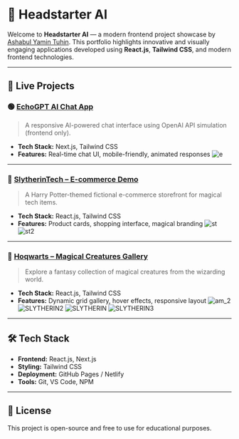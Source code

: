 # 🧠 Headstarter AI

Welcome to **Headstarter AI** — a modern frontend project showcase by [Ashabul Yamin Tuhin](https://yamin-401533.github.io/AshabulYamin/). This portfolio highlights innovative and visually engaging applications developed using **React.js**, **Tailwind CSS**, and modern frontend technologies.

---

## 🚀 Live Projects

### 🟢 [EchoGPT AI Chat App](https://echogptai.netlify.app/)
> A responsive AI-powered chat interface using OpenAI API simulation (frontend only).
- **Tech Stack:** Next.js, Tailwind CSS
- **Features:** Real-time chat UI, mobile-friendly, animated responses
![e](https://github.com/user-attachments/assets/64226f76-c27b-45d6-9c72-344fcc42e451)

---

### 🛒 [SlytherinTech – E-commerce Demo](https://yamin-401533.github.io/slytherinTech/)
> A Harry Potter-themed fictional e-commerce storefront for magical tech items.
- **Tech Stack:** React.js, Tailwind CSS
- **Features:** Product cards, shopping interface, magical branding
![st](https://github.com/user-attachments/assets/7157b29b-d37b-4719-aad1-665c772f4b0a)
![st2](https://github.com/user-attachments/assets/aa711166-24ba-4763-b10d-c91a8e3fe767)



---

### 🐉 [Hoqwarts – Magical Creatures Gallery](https://hoqwarts.netlify.app/)
> Explore a fantasy collection of magical creatures from the wizarding world.
- **Tech Stack:** React.js, Tailwind CSS
- **Features:** Dynamic grid gallery, hover effects, responsive layout
![am_2](https://github.com/user-attachments/assets/f23f7ad9-50ce-4c55-a31e-ad53d4e1c2f4)
![SLYTHERIN2](https://github.com/user-attachments/assets/4569dff6-2303-4a87-ae65-bcce1eaca206)
![SLYTHERIN](https://github.com/user-attachments/assets/97abae73-f8cd-41c7-8140-7a34c981e25a)
![SLYTHERIN3](https://github.com/user-attachments/assets/4224a7e0-2378-4f61-859e-c6e56813138d)




---

## 🛠️ Tech Stack

- **Frontend:** React.js, Next.js
- **Styling:** Tailwind CSS
- **Deployment:** GitHub Pages / Netlify
- **Tools:** Git, VS Code, NPM

---



## 📄 License

This project is open-source and free to use for educational purposes.
